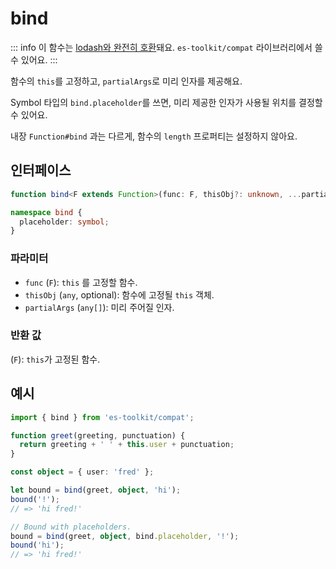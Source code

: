 # bind

::: info
이 함수는 [lodash와 완전히 호환](../../../compatibility.md)돼요. `es-toolkit/compat` 라이브러리에서 쓸 수 있어요.
:::

함수의 `this`를 고정하고, `partialArgs`로 미리 인자를 제공해요.

Symbol 타입의 `bind.placeholder`를 쓰면, 미리 제공한 인자가 사용될 위치를 결정할 수 있어요.

내장 `Function#bind` 과는 다르게, 함수의 `length` 프로퍼티는 설정하지 않아요.

## 인터페이스

```typescript
function bind<F extends Function>(func: F, thisObj?: unknown, ...partialArgs: any[]): F;

namespace bind {
  placeholder: symbol;
}
```

### 파라미터

- `func` (`F`): `this` 를 고정할 함수.
- `thisObj` (`any`, optional): 함수에 고정될 `this` 객체.
- `partialArgs` (`any[]`): 미리 주어질 인자.

### 반환 값

(`F`): `this`가 고정된 함수.

## 예시

```typescript
import { bind } from 'es-toolkit/compat';

function greet(greeting, punctuation) {
  return greeting + ' ' + this.user + punctuation;
}

const object = { user: 'fred' };

let bound = bind(greet, object, 'hi');
bound('!');
// => 'hi fred!'

// Bound with placeholders.
bound = bind(greet, object, bind.placeholder, '!');
bound('hi');
// => 'hi fred!'
```
